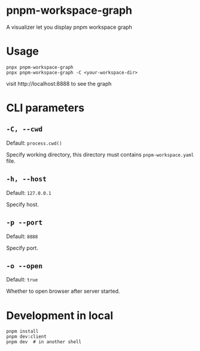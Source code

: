# pnpm-workspace-graph

A visualizer let you display pnpm workspace graph

# Usage

```
pnpx pnpm-workspace-graph
pnpx pnpm-workspace-graph -C <your-workspace-dir>
```

visit http://localhost:8888 to see the graph

# CLI parameters

## `-C, --cwd`

Default: `process.cwd()`

Specify working directory, this directory must contains `pnpm-workspace.yaml` file.

## `-h, --host`

Default: `127.0.0.1`

Specify host.

## `-p --port`

Default: `8888`

Specify port.

## `-o --open`

Default: `true`

Whether to open browser after server started.

# Development in local

```shell
pnpm install
pnpm dev:client
pnpm dev  # in another shell
```
